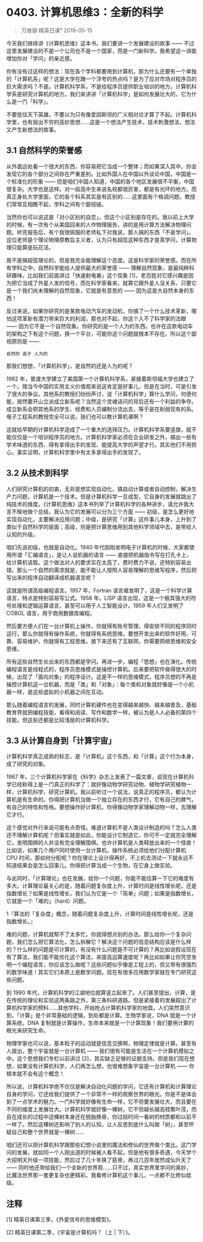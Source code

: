 # 0403. 计算机思维3：全新的科学
> 万维钢·精英日课³
2019-05-15

今天我们继续讲《计算机思维》这本书。我们要讲一个发展建设的故事 —— 不过这里发展建设的不是一个公司也不是一个国家，而是一门新科学。我希望这一讲能增加你对「学问」的亲近感。

你有没有过这样的想法：现在各个学科都要用到计算机，那为什么还要有一个单独的「计算机系」呢？这是大学在蹭一个浮夸的热点吗？是为了应对市场对程序员的巨大需求吗？不是。计算机科学系，不是给程序员提供职业培训的地方。计算机科学系是研究计算机的地方。我们来讲讲「计算机科学」是如何发展壮大的，它为什么是一门「科学」。

不要低估天下英雄。不要以为只有像爱因斯坦的广义相对论才算了不起。计算机科学里，也有层出不穷的高妙思想……这是一个想法产生技术，技术刺激想法，想法又产生新想法的故事。

## 3.1 自然科学的荣誉感

从外面远处看一个很大的东西，你容易把它当成一个整体；而如果深入其中，你会发现它的各个部分之间存在严重差别。比如外国人在中国以外谈论中国，中国是一个标准化的形象 —— 但是咱们中国人知道，中国的各个地区发展很不平衡，中国很复杂。大学也是这样。对一般高中生来说名校都很厉害，都是有光环的地方。而真正身处大学里面，它的各个科系其实是有区别的……这里面有个格调问题。教授们常常互相瞧不起，学科之间有个鄙视链。

当然你也可以说这是「对小区别的自恋」，但这个小区别是存在的。我以前上大学的时候，有一次有个从美国回来的人作物理报告，讲的是用计算方法解决物理问题。听完报告后，有个我很佩服的老师私下对我说，那人搞的东西「不是学问」。这位老师是个理论物理原教旨主义者，认为只有超弦这种东西才是真学问，计算物理只能算是玩花活。

我不是搞超弦理论的，但是我完全能理解这个态度。这是科学家的荣誉感。而在所有学科之中，自然科学能给人提供最大的荣誉感 —— 理解自然现象，是最纯粹科研趣味。比如我们前面讲过「快速射电暴」这个现象 [1]，老百姓对它感兴趣是因为把它当成了外星人发的信号，而在科学家看来，就算它跟外星人没关系，只要它是一个我们尚未理解的自然现象，它就是有意思的 —— 因为这是大自然本身的东西！

反过来说，如果你研究的是某款电动汽车的发动机，你搞了一个什么技术革新，哪怕这项革新有潜力带来巨大的利润，那也对不起，你这个入不了科学家的法眼 —— 因为它不是一个自然现象。你研究的是一个人为的东西。也许在这款电动车的架构之下有这个问题，换一个平台，可能你这个问题就根本不存在。所以这个鄙视原则是 ——

```
自然的 高于 人为的
```

那我们想想，「计算机科学」，是自然的还是人为的呢？

1962 年，普渡大学建立了美国第一个计算机科学系，紧接着斯坦福大学也建立了一个。按当今中国的实用主义价值观来说这肯定是好事儿，但是在当时，可是引发了很大的争议。其他系的教授们纷纷声讨，说「计算机科学」算什么学问，何德何能，居然要开山立派成立新系呢？当然这个灵魂诘问的背后还有一个利益的争夺。成立新系会把其他系的学生、经费和人员编制分流出去，等于是在削弱现有的系。电子工程系的教授完全可以说，我们也可以教计算机课啊？

这就给早期的计算机科学造成了一个重大的选择压力。计算机科学系要竖旗，就不能仅仅是一个培训程序员的地方。计算机科学家必须在企业研发之外，搞出一些有学术味道的东西，得有拿得出手的发现、能提高大学的声望才行。其实他们不用担心。事实证明，计算机科学里中有太多拿得出手的发现了。

## 3.2 从技术到科学

人们研究计算机的初衷，无非是想实现自动化，搞自动计算或者自动控制，解决生产力问题，计算机是一个技术。但是计算机科学一旦成型，它自身的发展就跳出了纯技术的维度。《计算机思维》这本书列举了计算机科学的各种进步，请允许我大言不惭地做个总结，我认为它的发展可以分为三个方面 —— 初级，是怎么更好地实现自动化，主要解决应用问题；中级，是研究「计算」这件事儿本身，上升到了类似于自然科学的层面；高级，则是把计算思维用到其他科学领域中去，是带给人认知的升级。

咱们先说初级，也就是自动化。1940 年代刚刚发明电子计算机的时候，大家都使用所谓「汇编语言」，是让人说机器的语言 —— 直接把机器指令写在打孔卡上，给计算机读取。这个做法对人的要求实在太高了，费时费力不说，还特别容易出错。那么一个自然的需求就是，能不能让人按照人容易理解的思维写程序，然后把写出来的程序自动翻译成机器语言呢？

这就是所谓高级编程语言。1957 年，Fortran 语言被发明了，这是一个科学计算语言，特点是特别容易写公式。1958 年，LISP 语言出现，这是一个极其强大的符号处理和逻辑运算语言，甚至可以用于人工智能设计。1959 年人们又发明了 COBOL 语言，用于商用数据库编程。

然后要方便人们在一台计算机上操作，你就得有账号管理，得安排不同的程序同时运行，那么你就得有操作系统，你就得有系统思维。要想开发出来的软件好用、可靠、容易维护，你就得有工程思维。接下来还有了互联网，你需要网络思维和安全思维。

所有这些自然生长出来的东西都是学问。再进一步，编程「思想」也在演化。传统编程语言是线程式的，程序员思维模式是操控计算机。后来要把软件做得很大的时候，出现了「面向对象」的程序设计。这是不一样的思维模式，程序员想的不再是操控计算机这一台机器，而是「类」和「对象」：每个类和对象就好像是一个小机器一样，是这些虚拟的小机器之间在互动。

那么随着编程语言的发展，同时计算机硬件也在变得越来越快、越来越普及，基础教育界就把编程技能，看得和阅读、写作和数学一样，被认为是人人必备的第四个技能。但这些还都是比较浅层的计算机科学。

## 3.3 从计算自身到「计算宇宙」

计算机科学真正成熟的标志，是「计算机」这个东西，和「计算」这个行为本身，成了研究的对象。

1967 年，三个计算机科学家在《科学》杂志上发表了一篇文章，说现在计算机科学已经称得上是一门真正的科学了：就好像动物学研究动物、植物学研究植物一样，计算机科学，研究计算机。我以前听过一个说法，说真正的程序员，都认为计算机是有生命的。你得把计算机当做一个独立存在的东西才行，它有自己的脾气，有自己的特性和性格。要想操作好计算机，你得像动物学家理解动物一样，去理解它才行。

这个感觉对外行来说可能有点奇怪。难道计算机不是人类设计制造的吗？怎么人类还不理解计算机呢？但事实就是如此，你能设计它制造它，你可不一定就完全理解它。发明围棋的人并没有完全理解围棋。也许计算机是人类释放出来的一个怪兽！比如说，如果几个用户同时使用一台计算机，操作系统必须给他们分配计算机 CPU 时间，那如何分配呢？你在理论上设计得再好，不上机去测试一下就永远不知道结果会是怎么回事儿。你得把计算当成一个生物，在它身上做实验。

与此同时，「计算理论」也在发展。给你一个问题，你能不能估算一下它的难度有多大。计算理论最关心的是，随着问题复杂度上升，计算时间是线性增长呢，还是指数增长？如果是线性增长，我们认为它是一个「简单」问题；如果是指数增长，它就是一个「难的」（hard）问题。

1『算法的「复杂度」概念，随着问题复杂度上升，计算时间是线性增长呢，还是指数增长。』

难的问题，计算机就帮不了太多忙。你就得想点别的办法。那么给你一个复杂问题，我们怎么把它算法化，怎么拆解它？解决这个问题的信息结构应该是什么样的？什么样的问题是可计算的，有没有什么问题是不可计算的？再比如说假设现在有了算法，我们能不能优化这个算法，来提高运算速度呢？再比如如果让你凭空发明一个编程语言，你应该怎么做呢？这些问题似乎像是工程上的，但又带有很强烈的数学味道！其实它们本质上是数学问题。现在有很多应用数学家就在专门研究这些问题。

到 1990 年代，计算机科学的江湖地位就算竖立起来了。人们甚至提出，计算，是在传统的理论和实验这两条路之外，第三条科研道路。但是紧接着的发展超出了计算机科学家的预料……其他学科，开始抢占计算机科学家的地盘。人们突然意识到，「计算」是个非常基础的逻辑，到处都是计算。生物学家说，DNA 就是一个计算系统，DNA 复制就是计算操作，生命本来就是一个计算现象！我们要用计算的眼光来研究生命。

物理学家也可以说，基本粒子的运动就是信息交换啊，物理定律就是计算。甚至有人提出，整个宇宙就是一台计算机 —— 我们很有可能是生活在一个计算机模拟之中。这个思想我们专栏以前讲过 [2]，其实缺乏足够的证据支持。但是我们现在想想，如果没有计算机科学，人们再怎么想，也很难想象宇宙是一台计算机 —— 你根本就不会有这个概念！

所以说，计算机科学绝不仅仅是解决自动化问题的学问，它还有计算机和计算理论自身的学问，它还给我们提供了一个非常不一样的观察世界的眼光。你是不是体会到了一点学术的魅力。一门科学就好像有生命一样，它不但要发展壮大，而且要在不同的维度上发展壮大。计算机科学就好像一棵树，它不但越长越高枝繁叶茂，而且在成长的过程中这棵树本身还在脱胎换骨，你过段时间一看树的材质都和以前不一样了。然后这棵树还影响了别人的认知，让人反思到底什么叫做「树」，甚至怀疑自己和整个世界就是一棵树……

咱们还可以把计算机科学跟那些幻想小说里的魔法和修仙的世界做个类比。这门学问的发展，就如同一个人刚出道的时候被人看不起，但是他有很多奇遇，今天学个大招明天升级一项技能，然后过了几十年换了筋骨，再过几百年居然成仙升天了 —— 同时他还带给我们一个全新的世界观……只不过，真实世界里学问的奥妙，比魔法世界那一套更复杂也更精彩。我看修计算机这个事儿，一点都不比修仙低级。

## 注释

[1] 精英日课第三季，《外星信号的思维模型》。

[2] 精英日课第二季，《宇宙是计算机吗？（上 | 下）》。